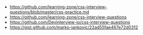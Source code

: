 - https://github.com/learning-zone/css-interview-questions/blob/master/css-practice.md
- https://github.com/learning-zone/css-interview-questions
- https://github.com/Devinterview-io/css-interview-questions
- https://gist.github.com/marko-jankovic/22ad55fae467e72d0312
